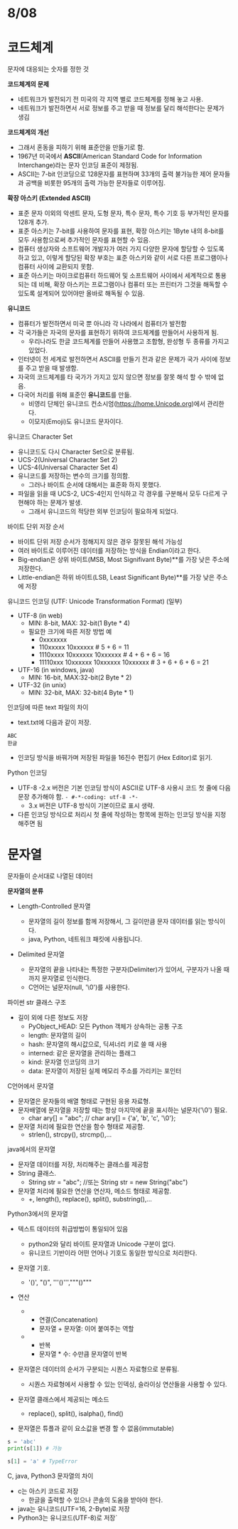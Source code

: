 # 8/08

# 코드체계
문자에 대응되는 숫자를 정한 것

**코드체계의 문제**
- 네트워크가 발전되기 전 미국의 각 지역 별로 코드체계를 정해 놓고 사용.
- 네트워크가 발전하면서 서로 정보를 주고 받을 때 정보를 달리 해석한다는 문제가 생김

**코드체계의 개선**
- 그래서 혼동을 피하기 위해 표준안을 만들기로 함.
- 1967년 미국에서 **ASCII**(American Standard Code for Information Interchange)라는 문자 인코딩 표준이 제정됨.
- ASCII는 7-bit 인코딩으로 128문자를 표현하며 33개의 출력 불가능한 제어 문자들과 공백을 비롯한 95개의 출력 가능한 문자들로 이루어짐.

**확장 아스키 (Extended ASCII)**
- 표준 문자 이외의 악센트 문자, 도형 문자, 특수 문자, 특수 기호 등 부가적인 문자를 128개 추가.
- 표준 아스키는 7-bit를 사용하여 문자를 표현, 확장 아스키는 1Byte 내의 8-bit를 모두 사용함으로써 추가적인 문자를 표현할 수 있음.
- 컴퓨터 생상자와 소프트웨어 개발자가 여러 가지 다양한 문자에 할당할 수 있도록 하고 있고, 이렇게 할당된 확장 부호는 표준 아스키와 같이 서로 다른 프로그램이나 컴퓨터 사이에 교환되지 못함.
- 표준 아스키는 마이크로컴퓨터 하드웨어 및 소프트웨어 사이에서 세계적으로 통용되는 데 비해, 확장 아스키는 프로그램이나 컴퓨터 또는 프린터가 그것을 해독할 수 있도록 설계되어 있어야만 올바로 해독될 수 있음.

**유니코드**
- 컴퓨터가 발전하면서 미국 뿐 아니라 각 나라에서 컴퓨터가 발전함
- 각 국가들은 자국의 문자를 표현하기 위하여 코드체계를 만들어서 사용하게 됨.
  - 우리나라도 한글 코드체계를 만들어 사용했고 조합형, 완성형 두 종류를 가지고 있었다.
- 인터넷이 전 세계로 발전하면서 ASCII를 만들기 전과 같은 문제가 국가 사이에 정보를 주고 받을 때 발생함.
- 자국의 코드체계를 타 국가가 가지고 있지 않으면 정보를 잘못 해석 할 수 밖에 없음.
- 다국어 처리를 위해 표준인 **유니코드**를 만듦.
  - 비영리 단체인 유니코드 컨소시엄(https://home.Unicode.org)에서 관리한다.
  - 이모지(Emoji)도 유니코드 문자이다.

유니코드 Character Set
- 유니코드도 다시 Character Set으로 분류됨.
- UCS-2(Universal Character Set 2)
- UCS-4(Universal Character Set 4)
- 유니코드를 저장하는 변수의 크기를 정의함.
  - 그러나 바이트 순서에 대해서는 표준화 하지 못했다.
- 파일을 읽을 때 UCS-2, UCS-4인지 인식하고 각 경우를 구분해서 모두 다르게 구현해야 하는 문제가 발생.
  - 그래서 유니코드의 적당한 외부 인코딩이 필요하게 되었다.

바이트 단위 저장 순서
- 바이트 단위 저장 순서가 정해지지 않은 경우 잘못된 해석 가능성
- 여러 바이트로 이루어진 데이터를 저장하는 방식을 Endian이라고 한다.
- Big-endian은 상위 바이트(MSB, Most Signifivant Byte)**를 가장 낮은 주소에 저장한다.
- Little-endian은 하위 바이트(LSB, Least Significant Byte)**를 가장 낮은 주소에 저장

유니코드 인코딩 (UTF: Unicode Transformation Format) (일부)
- UTF-8 (in web)
  - MIN: 8-bit, MAX: 32-bit(1 Byte * 4)
  - 필요한 크기에 따른 저장 방법 예
    - 0xxxxxxx
    - 110xxxxx 10xxxxxx # 5 + 6 = 11
    - 1110xxxx 10xxxxxx 10xxxxxx # 4 + 6 + 6 = 16
    - 11110xxx 10xxxxxx 10xxxxxx 10xxxxxx # 3 + 6 + 6 + 6 = 21
- UTF-16 (in windows, java)
  - MIN: 16-bit, MAX:32-bit(2 Byte * 2)
- UTF-32 (in unix)
  - MIN: 32-bit, MAX: 32-bit(4 Byte * 1)

인코딩에 따른 text 파일의 차이
  - text.txt에 다음과 같이 저장.
  ```text
  ABC
  한글
  ```
- 인코딩 방식을 바꿔가며 저장된 파일을 16진수 편집기 (Hex Editor)로 읽기.

Python 인코딩
- UTF-8
  -2.x 버전은 기본 인코딩 방식이 ASCII로 UTF-8 사용시 코드 첫 줄에 다음 문장 추가해야 함.
    `- #-*-coding: utf-8 -*-`
  - 3.x 버전은 UTF-8 방식이 기본이므로 표시 생략.
- 다른 인코딩 방식으로 처리시 첫 줄에 작성하는 항목에 원하는 인코딩 방식을 지정해주면 됨

# 문자열
문자들이 순서대로 나열된 데이터

**문자열의 분류**
- Length-Controlled 문자열
  - 문자열의 길이 정보를 함께 저장해서, 그 길이만큼 문자 데이터를 읽는 방식이다.
  - java, Python, 네트워크 패킷에 사용됩니다.

- Delimited 문자열
  -  문자열의 끝을 나타내는 특정한 구분자(Delimiter)가 있어서, 구분자가 나올 때까지 문자열로 인식한다.
  - C언어는 널문자(null, '\0')를 사용한다.

파이썬 str 클래스 구조
- 길이 외에 다른 정보도 저장
  - PyObject_HEAD: 모든 Python 객체가 상속하는 공통 구조
  - length: 문자열의 길이
  - hash: 문자열의 해시값으로, 딕셔너리 키로 쓸 때 사용
  - interned: 같은 문자열을 관리하는 플래그
  - kind: 문자열 인코딩의 크기
  - data: 문자열이 저장된 실제 메모리 주소를 가리키는 포인터

C언어에서 문자열
- 문자열은 문자들의 배열 형태로 구현된 응용 자료형.
- 문자배열에 문자열을 저장할 때는 항상 마지막에 끝을 표시하는 널문자('\0') 필요.
  - char ary[] = "abc"; // char ary[] = {'a', 'b', 'c', '\0'};
- 문자열 처리에 필요한 연산을 함수 형태로 제공함.
  - strlen(), strcpy(), strcmp(),...

java에서의 문자열
- 문자열 데이터를 저장, 처리해주는 클래스를 제공함
- String 클래스.
  - String str = "abc"; //또는 String str = new String("abc")
- 문자열 처리에 필요한 연산을 연산자, 메소드 형태로 제공함.
  - +, length(), replace(), split(), substring(),...

Python3에서의 문자열
- 텍스트 데이터의 취급방법이 통일되어 있음
  - python2와 달리 바이트 문자열과 Unicode 구분이 없다.
  - 유니코드 기반이라 어떤 언어나 기호도 동일한 방식으로 처리한다.
- 문자열 기호.
  - '()', "()", '''()''',"""()"""
- 연산
  - + 연결(Concatenation)
    - 문자열 + 문자열: 이어 붙여주는 역할
  - * 반복
    - 문자열 * 수: 수만큼 문자열이 반복

- 문자열은 데이터의 순서가 구분되는 시퀀스 자료형으로 분류됨.
  - 시퀀스 자료형에서 사용할 수 있는 인덱싱, 슬라이싱 연산들을 사용할 수 있다.
- 문자열 클래스에서 제공되는 메소드
  - replace(), split(), isalpha(), find()
- 문자열은 튜플과 같이 요소값을 변경 할 수 없음(immutable)
```python
s = 'abc'
print(s[1]) # 가능

s[1] = 'a' # TypeError
```

C, java, Python3 문자열의 차이
- c는 아스키 코드로 저장
  - 한글을 출력할 수 있으나 콘솔의 도움을 받아야 한다.
- java는 유니코드(UTF=16, 2-Byte)로 저장
- Python3는 유니코드(UTF-8)로 저장`